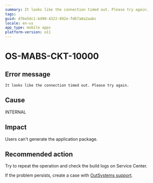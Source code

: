 ```yaml
---
summary: It looks like the connection timed out. Please try again.
tags:
guid: d7be5dc1-bd90-4322-892e-fd67a8a2aabc
locale: en-us
app_type: mobile apps
platform-version: o11
---
```


# OS-MABS-CKT-10000

## Error message

`It looks like the connection timed out. Please try again.`

## Cause

INTERNAL

## Impact

Users can't generate the application package.

## Recommended action

Try to repeat the operation and check the build logs on Service Center.

If the problem persists, create a case with [OutSystems support](https://www.outsystems.com/support/portal/open-support-case?ErrorCode=OS-MABS-CKT-10000).
